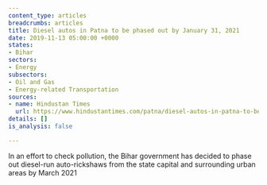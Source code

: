 ```yaml
---
content_type: articles
breadcrumbs: articles
title: Diesel autos in Patna to be phased out by January 31, 2021
date: 2019-11-13 05:00:00 +0000
states:
- Bihar
sectors:
- Energy
subsectors:
- Oil and Gas
- Energy-related Transportation
sources:
- name: Hindustan Times
  url: https://www.hindustantimes.com/patna/diesel-autos-in-patna-to-be-phased-out-by-january-31-2021/story-PyIn8YRZH3payD8qXNkHKI.html
details: []
is_analysis: false

---
```

In an effort to check pollution, the Bihar government has decided to phase out diesel-run auto-rickshaws from the state capital and surrounding urban areas by March 2021